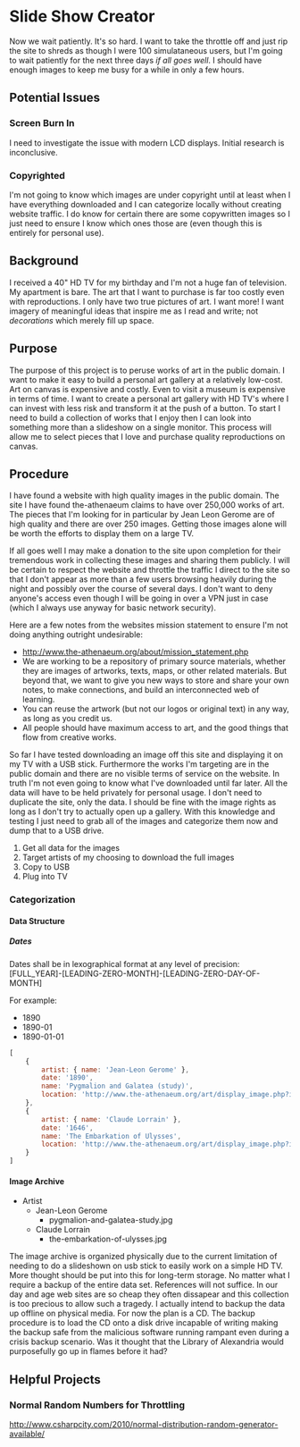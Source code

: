 # Slide Show Creator

Now we wait patiently. It's so hard. I want to take the throttle off and just rip the site to shreds as though I were 100 simulataneous users, but I'm going to wait patiently for the next three days *if all goes well*. I should have enough images to keep me busy for a while in only a few hours.

## Potential Issues

### Screen Burn In

I need to investigate the issue with modern LCD displays. Initial research is inconclusive.

### Copyrighted

I'm not going to know which images are under copyright until at least when I have everything downloaded and I can categorize locally without creating website traffic. I do know for certain there are some copywritten images so I just need to ensure I know which ones those are (even though this is entirely for personal use).

## Background
I received a 40" HD TV for my birthday and I'm not a huge fan of television. My apartment is bare. The art that I want to purchase is far too costly even with reproductions. I only have two true pictures of art. I want more! I want imagery of meaningful ideas that inspire me as I read and write; not *decorations* which merely fill up space.

## Purpose
The purpose of this project is to peruse works of art in the public domain. I want to make it easy to build a personal art gallery at a relatively low-cost. Art on canvas is expensive and costly. Even to visit a museum is expensive in terms of time. I want to create a personal art gallery with HD TV's where I can invest with less risk and transform it at the push of a button. To start I need to build a collection of works that I enjoy then I can look into something more than a slideshow on a single monitor. This process will allow me to select pieces that I love and purchase quality reproductions on canvas.

## Procedure
I have found a website with high quality images in the public domain. The site I have found the-athenaeum claims to have over 250,000 works of art. The pieces that I'm looking for in particular by Jean Leon Gerome are of high quality and there are over 250 images. Getting those images alone will be worth the efforts to display them on a large TV.

If all goes well I may make a donation to the site upon completion for their tremendous work in collecting these images and sharing them publicly. I will be certain to respect the website and throttle the traffic I direct to the site so that I don't appear as more than a few users browsing heavily during the night and possibly over the course of several days. I don't want to deny anyone's access even though I will be going in over a VPN just in case (which I always use anyway for basic network security).

Here are a few notes from the websites mission statement to ensure I'm not doing anything outright undesirable:
 - http://www.the-athenaeum.org/about/mission_statement.php
 - We are working to be a repository of primary source materials, whether they are images of artworks, texts, maps, or other related materials. But beyond that, we want to give you new ways to store and share your own notes, to make connections, and build an interconnected web of learning.
 - You can reuse the artwork (but not our logos or original text) in any way, as long as you credit us.
 - All people should have maximum access to art, and the good things that flow from creative works.

So far I have tested downloading an image off this site and displaying it on my TV with a USB stick. Furthermore the works I'm targeting are in the public domain and there are no visible terms of service on the website. In truth I'm not even going to know what I've downloaded until far later. All the data will have to be held privately for personal usage. I don't need to duplicate the site, only the data. I should be fine with the image rights as long as I don't try to actually open up a gallery. With this knowledge and testing I just need to grab all of the images and categorize them now and dump that to a USB drive.

1. Get all data for the images
2. Target artists of my choosing to download the full images
3. Copy to USB
4. Plug into TV

### Categorization

#### Data Structure

##### Dates
Dates shall be in lexographical format at any level of precision: [FULL_YEAR]-[LEADING-ZERO-MONTH]-[LEADING-ZERO-DAY-OF-MONTH]

For example:
- 1890
- 1890-01
- 1890-01-01

```javascript
[
    {
        artist: { name: 'Jean-Leon Gerome' },
        date: '1890',
        name: 'Pygmalion and Galatea (study)',
        location: 'http://www.the-athenaeum.org/art/display_image.php?id=32778'
    },
    {
        artist: { name: 'Claude Lorrain' },
        date: '1646',
        name: 'The Embarkation of Ulysses',
        location: 'http://www.the-athenaeum.org/art/display_image.php?id=303119'
    }
]
```

#### Image Archive
- Artist
    - Jean-Leon Gerome
        - pygmalion-and-galatea-study.jpg
    - Claude Lorrain
        - the-embarkation-of-ulysses.jpg

The image archive is organized physically due to the current limitation of needing to do a slideshown on usb stick to easily work on a simple HD TV. More thought should be put into this for long-term storage. No matter what I require a backup of the entire data set. References will not suffice. In our day and age web sites are so cheap they often dissapear and this collection is too precious to allow such a tragedy. I actually intend to backup the data up offline on physical media. For now the plan is a CD. The backup procedure is to load the CD onto a disk drive incapable of writing making the backup safe from the malicious software running rampant even during a crisis backup scenario. Was it thought that the Library of Alexandria would purposefully go up in flames before it had?

## Helpful Projects

### Normal Random Numbers for Throttling
http://www.csharpcity.com/2010/normal-distribution-random-generator-available/
